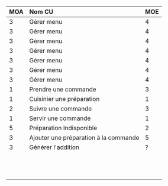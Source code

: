 | MOA |                         Nom CU                  | MOE |
| :-- | :---------------------------------------------- | :-- |
|  3  |                    Gérer menu                   |  4  |
|  3  |                    Gérer menu                   |  4  |
|  3  |                    Gérer menu                   |  4  |
|  3  |                    Gérer menu                   |  4  |
|  3  |                    Gérer menu                   |  4  |
|  3  |                    Gérer menu                   |  4  |
|  3  |                    Gérer menu                   |  4  |
|  1  |              Prendre une commande               |  3  |
|  1  |            Cuisinier une préparation            |  1  |
|  2  |               Suivre une commande               |  3  |
|  1  |               Servir une commande               |  1  |
|  5  |             Préparation Indisponible            |  2  |
|  3  |      Ajouter une préparation à la commande      |  5  |
|  3  |                Générer l'addition               |  ?  |
|     |                                                 |     |
|     |                                                 |     |
|     |                                                 |     |
|     |                                                 |     |
|     |                                                 |     |
|     |                                                 |     |
|     |                                                 |     |
|     |                                                 |     |
|     |                                                 |     |
|     |                                                 |     |
|     |                                                 |     |
|     |                                                 |     |
